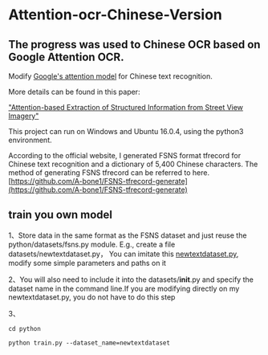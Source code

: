 # Attention-ocr-Chinese-Version
## The progress was used to  Chinese OCR based on Google Attention OCR. 
Modify [Google's attention model](https://github.com/tensorflow/models/tree/master/research/attention_ocr) for Chinese text recognition.

More details can be found in this paper:

["Attention-based Extraction of Structured Information from Street View Imagery"](https://arxiv.org/abs/1704.03549)

This project can run on Windows and Ubuntu 16.0.4, using the python3 environment.

According to the official website, I generated FSNS format tfrecord for Chinese text recognition and a dictionary of 5,400 Chinese characters. The method of generating FSNS tfrecord can be referred to here.[https://github.com/A-bone1/FSNS-tfrecord-generate](https://github.com/A-bone1/FSNS-tfrecord-generate)

## train you own model


1、Store data in the same format as the FSNS dataset and just reuse the python/datasets/fsns.py module. E.g., create a file datasets/newtextdataset.py， You can imitate this [newtextdataset.py](https://github.com/A-bone1/Attention-ocr-Chinese-Version/blob/master/python/datasets/newtextdataset.py), modify some simple parameters and paths on it

2、You will also need to include it into the datasets/__init__.py and specify the dataset name in the command line.If you are modifying directly on my newtextdataset.py, you do not have to do this step

3、
```
cd python

python train.py --dataset_name=newtextdataset
  ```
